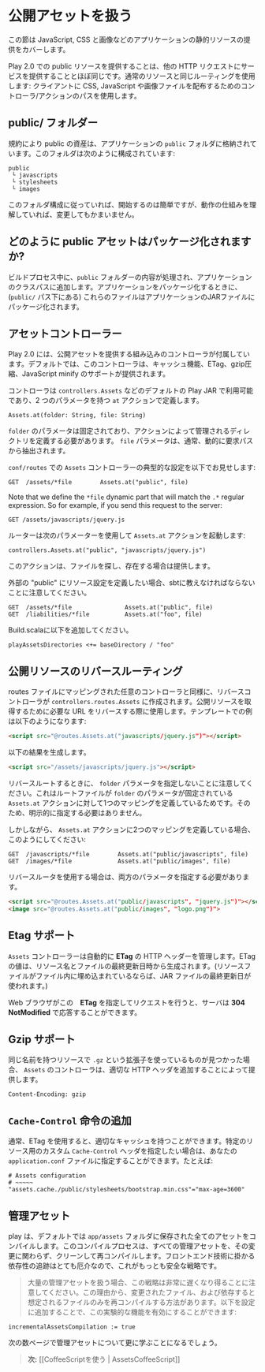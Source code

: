 <!-- translated -->
<!--
# Working with public assets
-->
# 公開アセットを扱う

<!--
This section covers serving your application’s static resources such as JavaScript, CSS and images.
-->
この節は JavaScript, CSS と画像などのアプリケーションの静的リソースの提供をカバーします。

<!--
Serving a public resource in Play 2.0 is the same as serving any other HTTP request. It uses the same routing as regular resources: using the controller/action path to distribute CSS, JavaScript or image files to the client.
-->
Play 2.0 での public リソースを提供することは、他の HTTP リクエストにサービスを提供することとほぼ同じです。通常のリソースと同じルーティングを使用します: クライアントに CSS, JavaScript や画像ファイルを配布するためのコントローラ/アクションのパスを使用します。

<!--
## The public/ folder
-->
## public/ フォルダー

<!--
By convention, public assets are stored in the `public` folder of your application. This folder is organized as follows:
-->
規約により public の資産は、アプリケーションの `public` フォルダに格納されています。このフォルダは次のように構成されています:

```
public
 └ javascripts
 └ stylesheets
 └ images
```

<!--
If you follow this structure it will be simpler to get started, but nothing stops you to modifying it once you understand how it works.
-->
このフォルダ構成に従っていれば、開始するのは簡単ですが、動作の仕組みを理解していれば、変更してもかまいません。

<!--
## How are public assets packaged?
-->
## どのように public アセットはパッケージ化されますか?

<!--
During the build process, the contents of the `public` folder are processed and added to the application classpath. When you package your application, these files are packaged into the application JAR file (under the `public/` path).
-->
ビルドプロセス中に、`public` フォルダーの内容が処理され、アプリケーションのクラスパスに追加します。アプリケーションをパッケージ化するときに、(`public/` パス下にある) これらのファイルはアプリケーションのJARファイルにパッケージ化されます。

<!--
## The Assets controller
-->
## アセットコントローラー

<!--
Play 2.0 comes with a built-in controller to serve public assets. By default, this controller provides caching, ETag, gzip compression and JavaScript minification support.
-->
Play 2.0 には、公開アセットを提供する組み込みのコントローラが付属しています。デフォルトでは、このコントローラは、キャッシュ機能、ETag、gzip圧縮、JavaScript minify のサポートが提供されます。

<!--
The controller is available in the default Play JAR as `controllers.Assets`, and defines a single `at` action with two parameters:
-->
コントローラは `controllers.Assets` などのデフォルトの Play JAR で利用可能であり、2 つのパラメータを持つ `at` アクションで定義します。

```
Assets.at(folder: String, file: String)
```

<!--
The `folder` parameter must be fixed and defines the directory managed by the action. The `file` parameter is usually dynamically extracted from the request path.
-->
`folder` のパラメータは固定されており、アクションによって管理されるディレクトリを定義する必要があります。 `file` パラメータは、通常、動的に要求パスから抽出されます。

<!--
Here is the typical mapping of the `Assets` controller in your `conf/routes` file:
-->
`conf/routes` での `Assets` コントローラーの典型的な設定を以下でお見せします:

```
GET  /assets/*file        Assets.at("public", file)
```

Note that we define the `*file` dynamic part that will match the `.*` regular expression. So for example, if you send this request to the server:

```
GET /assets/javascripts/jquery.js
```

<!--
The router will invoke the `Assets.at` action with the following parameters:
-->
ルーターは次のパラメーターを使用して `Assets.at` アクションを起動します:

```
controllers.Assets.at("public", "javascripts/jquery.js")
```

<!--
This action will look-up the file and serve it, if it exists.
-->
このアクションは、ファイルを探し、存在する場合は提供します。

<!--
Note, if you define asset mappings outside "public," you'll need to tell
sbt about it, e.g. if you want:
-->
外部の "public" にリソース設定を定義したい場合、sbtに教えなければならないことに注意してください。

```
GET  /assets/*file               Assets.at("public", file)
GET  /liabilities/*file          Assets.at("foo", file)
```

<!--
you should add this to Build.scala:
-->
Build.scalaに以下を追加してください。

```
playAssetsDirectories <+= baseDirectory / "foo"
```

<!--
## Reverse routing for public assets
-->
## 公開リソースのリバースルーティング

<!--
As for any controller mapped in the routes file, a reverse controller is created in `controllers.routes.Assets`. You use this to reverse the URL needed to fetch a public resource. For example, from a template:
-->
routes ファイルにマッピングされた任意のコントローラと同様に、リバースコントローラが `controllers.routes.Assets` に作成されます。公開リソースを取得するために必要な URL をリバースする際に使用します。テンプレートでの例は以下のようになります:

```html
<script src="@routes.Assets.at("javascripts/jquery.js")"></script>
```

<!--
This will produce the following result:
-->
以下の結果を生成します。

```html
<script src="/assets/javascripts/jquery.js"></script>
```

<!--
Note that we don’t specify the first `folder` parameter when we reverse the route. This is because our routes file defines a single mapping for the `Assets.at` action, where the `folder` parameter is fixed. So it doesn’t need to be specified explicitly.
-->
リバースルートするときに、 `folder` パラメータを指定しないことに注意してください。これはルートファイルが `folder` のパラメータが固定されている `Assets.at` アクションに対して1つのマッピングを定義しているためです。そのため、明示的に指定する必要はありません。

<!--
However, if you define two mappings for the `Assets.at` action, like this:
-->
しかしながら、 `Assets.at` アクションに2つのマッピングを定義している場合、このようにしてください:

```
GET  /javascripts/*file        Assets.at("public/javascripts", file)
GET  /images/*file             Assets.at("public/images", file)
```

<!--
Then you will need to specify both parameters when using the reverse router:
-->
リバースルータを使用する場合は、両方のパラメータを指定する必要があります。

```html
<script src="@routes.Assets.at("public/javascripts", "jquery.js")"></script>
<image src="@routes.Assets.at("public/images", "logo.png")">
```

<!--
## Etag support
-->
## Etag サポート

<!--
The `Assets` controller automatically manages **ETag** HTTP Headers. The ETag value is generated from the resource name and the file’s last modification date. (If the resource file is embedded into a file, the JAR file’s last modification date is used.)
-->
`Assets` コントローラーは自動的に **ETag** の HTTP ヘッダーを管理します。ETag の値は、リソース名とファイルの最終更新日時から生成されます。(リソースファイルがファイル内に埋め込まれているならば、JAR ファイルの最終更新日が使われます。)

<!--
When a web browser makes a request specifying this **Etag**, the server can respond with **304 NotModified**.
-->
Web ブラウザがこの　**ETag** を指定してリクエストを行うと、サーバは **304 NotModified** で応答することができます。

<!--
## Gzip support
-->
## Gzip サポート

<!--
If a resource with the same name but using a `.gz` suffix is found, the `Assets` controller will serve this one by adding the proper HTTP header:
-->
同じ名前を持つリソースで `.gz` という拡張子を使っているものが見つかった場合、 `Assets` のコントローラは、適切な HTTP ヘッダを追加することによって提供します。

```
Content-Encoding: gzip
```

<!--
## Additional `Cache-Control` directive
-->
## `Cache-Control` 命令の追加

<!--
Usually, using Etag is enough to have proper caching. However if you want to specify a custom `Cache-Control` header for a particular resource, you can specify it in your `application.conf` file. For example:
-->
通常、ETag を使用すると、適切なキャッシュを持つことができます。特定のリソース用のカスタム `Cache-Control` ヘッダを指定したい場合は、あなたの `application.conf` ファイルに指定することができます。たとえば:

```
# Assets configuration
# ~~~~~
"assets.cache./public/stylesheets/bootstrap.min.css"="max-age=3600"
```

<!--
## Managed assets
-->
## 管理アセット

<!--
By default play compiles all managed assets that are kept in the ```app/assets``` folder. The compilation process will clean and recompile all managed assets regardless of the change. This is the safest strategy since tracking dependencies can be very tricky with front end technologies. 
-->
play は、デフォルトでは ```app/assets``` フォルダに保存された全てのアセットをコンパイルします。このコンパイルプロセスは、すべての管理アセットを、その変更に関わらず、クリーンして再コンパイルします。フロントエンド技術に掛かる依存性の追跡はとても厄介なので、これがもっとも安全な戦略です。

<!--
>Note if you are dealing with a lot of managed assets this strategy can be very slow. For this reason there is a way to recompile only the change file and its supposed dependencies. You can turn on this experimental feature by adding the following to your settings:
-->
>大量の管理アセットを扱う場合、この戦略は非常に遅くなり得ることに注意してください。この理由から、変更されたファイル、および依存すると想定されるファイルのみを再コンパイルする方法があります。以下を設定に追加することで、この実験的な機能を有効にすることができます:
```
incrementalAssetsCompilation := true
```

<!--
You will learn more about managed assets on the next few pages.
-->
次の数ページで管理アセットについて更に学ぶことになるでしょう。

<!--
> **Next:** [[Using CoffeeScript | AssetsCoffeeScript]]
-->
> **次:** [[CoffeeScriptを使う | AssetsCoffeeScript]]